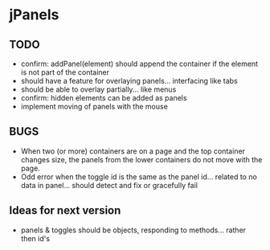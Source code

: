 # jPanels

## TODO
* confirm: addPanel(element) should append the container if the element is not part of the container
* should have a feature for overlaying panels... interfacing like tabs
* should be able to overlay partially... like menus
* confirm: hidden elements can be added as panels
* implement moving of panels with the mouse

## BUGS
* When two (or more) containers are on a page and the top container changes size, 
  the panels from the lower containers do not move with the page.
* Odd error when the toggle id is the same as the panel id... related to no data in panel... 
  should detect and fix or gracefully fail 
  
## Ideas for next version
- panels & toggles should be objects, responding to methods... rather then id's